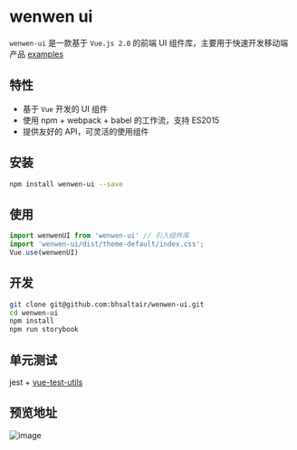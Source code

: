# wenwen ui
`wenwen-ui` 是一款基于 `Vue.js 2.0` 的前端 UI 组件库，主要用于快速开发移动端产品
[examples](https://bhaltair.github.io/wenwen-ui-example/#/)

## 特性

- 基于 `Vue` 开发的 UI 组件
- 使用 npm + webpack + babel 的工作流，支持 ES2015
- 提供友好的 API，可灵活的使用组件

## 安装
```bash
npm install wenwen-ui --save
```

## 使用

```js
import wenwenUI from 'wenwen-ui' // 引入组件库
import 'wenwen-ui/dist/theme-default/index.css';
Vue.use(wenwenUI)
```

## 开发
```bash
git clone git@github.com:bhsaltair/wenwen-ui.git
cd wenwen-ui
npm install
npm run storybook

```

## 单元测试

jest + [vue-test-utils](https://vue-test-utils.vuejs.org/zh/api/wrapper/#classes-classname)

## 预览地址
![image](https://ws1.sinaimg.cn/mw690/006DVXJ3gy1fvqeuy0d0hj3078078mwx.jpg)
